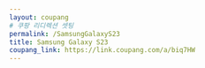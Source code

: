 ```yaml
---
layout: coupang
# 쿠팡 리디렉션 셋팅
permalink: /SamsungGalaxyS23
title: Samsung Galaxy S23
coupang_link: https://link.coupang.com/a/biq7HW
---
```

